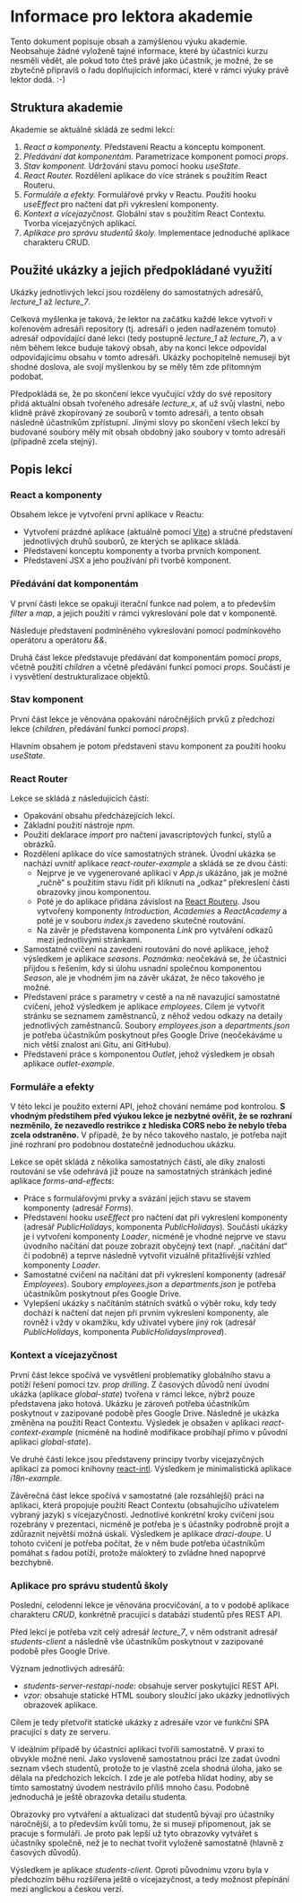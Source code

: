 # Informace pro lektora akademie

Tento dokument popisuje obsah a zamýšlenou výuku akademie. Neobsahuje žádné vyloženě tajné informace, které by
účastníci kurzu nesměli vědět, ale pokud toto čteš právě jako účastník, je možné, že se zbytečně připravíš o řadu
doplňujících informací, které v rámci výuky právě lektor dodá. :-)

## Struktura akademie

Akademie se aktuálně skládá ze sedmi lekcí:

1. _React a komponenty._ Představení Reactu a konceptu komponent.
1. _Předávání dat komponentám._ Parametrizace komponent pomocí _props_.
1. _Stav komponent._ Udržování stavu pomocí hooku _useState_.
1. _React Router._ Rozdělení aplikace do více stránek s použitím React Routeru.
1. _Formuláře a efekty._ Formulářové prvky v Reactu. Použití hooku _useEffect_ pro načtení dat při vykreslení
  komponenty.
1. _Kontext a vícejazyčnost._ Globální stav s použitím React Contextu. Tvorba vícejazyčných aplikací.
1. _Aplikace pro správu studentů školy._ Implementace jednoduché aplikace charakteru CRUD.

## Použité ukázky a jejich předpokládané využití

Ukázky jednotlivých lekcí jsou rozděleny do samostatných adresářů, _lecture\_1_ až _lecture\_7_.

Celková myšlenka je taková, že lektor na začátku každé lekce vytvoří v kořenovém adresáři repository (tj. adresáři o
jeden nadřazeném tomuto) adresář odpovídající dané lekci (tedy postupně _lecture\_1_ až _lecture\_7_), a v něm během
lekce buduje takový obsah, aby na konci lekce odpovídal odpovídajícímu obsahu v tomto adresáři. Ukázky pochopitelně
nemusejí být shodné doslova, ale svojí myšlenkou by se měly těm zde přítomným podobat.

Předpokládá se, že po skončení lekce vyučující vždy do své repository přidá aktuální obsah tvořeného adresáře
_lecture\_x_, ať už svůj vlastní, nebo klidně právě zkopírovaný ze souborů v tomto adresáři, a tento obsah následně
účastníkům zpřístupní. Jinými slovy po skončení všech lekcí by budované soubory měly mít obsah obdobný jako soubory v
tomto adresáři (případně zcela stejný).

## Popis lekcí

### React a komponenty

Obsahem lekce je vytvoření první aplikace v Reactu:

- Vytvoření prázdné aplikace (aktuálně pomocí [Vite](https://vite.dev/)) a stručné představení jednotlivých druhů
  souborů, ze kterých se aplikace skládá.
- Představení konceptu komponenty a tvorba prvních komponent.
- Představení JSX a jeho používání při tvorbě komponent.

### Předávání dat komponentám

V první části lekce se opakují iterační funkce nad polem, a to především _filter_ a _map_, a jejich použití v rámci
vykreslování pole dat v komponentě.

Následuje představení podmíněného vykreslování pomocí podmínkového operátoru a operátoru _&&_.

Druhá část lekce představuje předávání dat komponentám pomocí _props_, včetně použití _children_ a včetně předávání
funkcí pomocí _props_. Součástí je i vysvětlení destrukturalizace objektů.

### Stav komponent

První část lekce je věnována opakování náročnějších prvků z předchozí lekce (_children_, předávání funkcí pomocí
_props_).

Hlavním obsahem je potom představení stavu komponent za použití hooku _useState_.

### React Router

Lekce se skládá z následujících částí:

- Opakování obsahu předcházejících lekcí.
- Základní použití nástroje _npm_.
- Použití deklarace _import_ pro načtení javascriptových funkcí, stylů a obrázků.
- Rozdělení aplikace do více samostatných stránek. Úvodní ukázka se nachází uvnitř aplikace _react-router-example_ a
  skládá se ze dvou částí:
  * Nejprve je ve vygenerované aplikaci v _App.js_ ukázáno, jak je možné „ručně“ s použitím stavu řídit při kliknutí na
    „odkaz“ překreslení části obrazovky jinou komponentou.
  * Poté je do aplikace přidána závislost na [React Routeru](https://reactrouter.com/en/main). Jsou vytvořeny
    komponenty _Introduction_, _Academies_ a _ReactAcademy_ a poté je v souboru _index.js_ zavedeno skutečné routování.
  * Na závěr je představena komponenta _Link_ pro vytváření odkazů mezi jednotlivými stránkami.
- Samostatné cvičení na zavedení routování do nové aplikace, jehož výsledkem je aplikace _seasons_. _Poznámka:_
  neočekává se, že účastníci přijdou s řešením, kdy si úlohu usnadní společnou komponentou _Season_, ale je vhodném
  jim na závěr ukázat, že něco takového je možné.
- Představení práce s parametry v cestě a na ně navazující samostatné cvičení, jehož výsledkem je aplikace _employees_.
  Cílem je vytvořit stránku se seznamem zaměstnanců, z něhož vedou odkazy na detaily jednotlivých zaměstnanců. Soubory
   _employees.json_ a _departments.json_ je potřeba účastníkům poskytnout přes Google Drive (neočekáváme u nich větší
  znalost ani Gitu, ani GitHubu).
- Představení práce s komponentou _Outlet_, jehož výsledkem je obsah aplikace _outlet-example_.

### Formuláře a efekty

V této lekci je použito externí API, jehož chování nemáme pod kontrolou. **S vhodným předstihem před výukou lekce je
nezbytné ověřit, že se rozhraní nezměnilo, že nezavedlo restrikce z hlediska CORS nebo že nebylo třeba zcela
odstraněno.** V případě, že by něco takového nastalo, je potřeba najít jiné rozhraní pro podobnou dostatečně
jednoduchou ukázku.

Lekce se opět skládá z několika samostatných částí, ale díky znalosti routování se vše odehrává již pouze na
samostatných stránkách jediné aplikace _forms-and-effects_:

- Práce s formulářovými prvky a svázání jejich stavu se stavem komponenty (adresář _Forms_).
- Představení hooku _useEffect_ pro načtení dat při vykreslení komponenty (adresář _PublicHolidays_, komponenta
  _PublicHolidays_). Součástí ukázky je i vytvoření komponenty _Loader_, nicméně je vhodné nejprve ve stavu úvodního
  načítání dat pouze zobrazit obyčejný text (např. „načítání dat“ či podobně) a teprve následně vytvořit vizuálně
  přitažlivější vzhled komponenty _Loader_.
- Samostatné cvičení na načítání dat při vykreslení komponenty (adresář _Employees_). Soubory _employees.json_ a
  _departments.json_ je potřeba účastníkům poskytnout přes Google Drive.
- Vylepšení ukázky s načítáním státních svátků o výběr roku, kdy tedy dochází k načtení dat nejen při prvním vykreslení
  komponenty, ale rovněž i vždy v okamžiku, kdy uživatel vybere jiný rok (adresář _PublicHolidays_, komponenta
  _PublicHolidaysImproved_).

### Kontext a vícejazyčnost

První část lekce spočívá ve vysvětlení problematiky globálního stavu a potíží řešení pomocí tzv. _prop drilling_. Z
časových důvodů není úvodní ukázka (aplikace _global-state_) tvořena v rámci lekce, nýbrž pouze představena jako
hotová. Ukázku je zároveň potřeba účastníkům poskytnout v zazipované podobě přes Google Drive. Následně je ukázka
změněna na použití React Contextu. Výsledek je obsažen v aplikaci _react-context-example_ (nicméně na hodině modifikace
probíhají přímo v původní aplikaci _global-state_).

Ve druhé části lekce jsou představeny principy tvorby vícejazyčných aplikací za pomoci knihovny [react-intl](https://formatjs.io/docs/react-intl/). Výsledkem je minimalistická aplikace _i18n-example_.

Závěrečná část lekce spočívá v samostatné (ale rozsáhlejší) práci na aplikaci, která propojuje použití React Contextu
(obsahujícího uživatelem vybraný jazyk) s vícejazyčností. Jednotlivé konkrétní kroky cvičení jsou rozebrány v
prezentaci, nicméně je potřeba je s účastníky podrobně projít a zdůraznit největší možná úskalí. Výsledkem je aplikace
_draci-doupe_. U tohoto cvičení je potřeba počítat, že v něm bude potřeba účastníkům pomáhat s řadou potíží, protože
málokterý to zvládne hned napoprvé bezchybně.

### Aplikace pro správu studentů školy

Poslední, celodenní lekce je věnována procvičování, a to v podobě aplikace charakteru _CRUD_, konkrétně pracující s
databází studentů přes REST API.

Před lekcí je potřeba vzít celý adresář _lecture\_7_, v něm odstranit adresář _students-client_ a následně vše
účastníkům poskytnout v zazipované podobě přes Google Drive.

Význam jednotlivých adresářů:

- _students-server-restapi-node:_ obsahuje server poskytující REST API.
- _vzor:_ obsahuje statické HTML soubory sloužící jako ukázky jednotlivých obrazovek aplikace.

Cílem je tedy přetvořit statické ukázky z adresáře vzor ve funkční SPA pracující s daty ze serveru.

V ideálním případě by účastníci aplikaci tvořili samostatně. V praxi to obvykle možné není. Jako vysloveně samostatnou
práci lze zadat úvodní seznam všech studentů, protože to je vlastně zcela shodná úloha, jako se dělala na předchozích
lekcích. I zde je ale potřeba hlídat hodiny, aby se tímto samostatný úvodem nestrávilo příliš mnoho času. Podobně
jednoduchá je ještě obrazovka detailu studenta.

Obrazovky pro vytváření a aktualizaci dat studentů bývají pro účastníky náročnější, a to především kvůli tomu, že si
musejí připomenout, jak se pracuje s formuláři. Je proto pak lepší už tyto obrazovky vytvářet s účastníky společně, než
je to nechat tvořit vyloženě samostatně (hlavně z časových důvodů).

Výsledkem je aplikace _students-client_. Oproti původnímu vzoru byla v předchozím běhu rozšířena ještě o vícejazyčnost,
a tedy možnost přepínání mezi anglickou a českou verzí.
